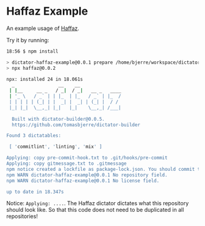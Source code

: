 # Haffaz Example

An example usage of [Haffaz](https://github.com/tomasbjerre/dictator-haffaz).

Try it by running:

```bash
18:56 $ npm install

> dictator-haffaz-example@0.0.1 prepare /home/bjerre/workspace/dictator/dictator-haffaz-example
> npx haffaz@0.0.2

npx: installed 24 in 18.061s
  _                __    __               
 | |__     __ _   / _|  / _|   __ _   ____
 | '_ \   / _` | | |_  | |_   / _` | |_  /
 | | | | | (_| | |  _| |  _| | (_| |  / / 
 |_| |_|  \__,_| |_|   |_|    \__,_| /___|
                                          
  Built with dictator-builder@0.0.5.
  https://github.com/tomasbjerre/dictator-builder

Found 3 dictatables:

 [ 'commitlint', 'linting', 'mix' ]

Applying: copy pre-commit-hook.txt to .git/hooks/pre-commit
Applying: copy gitmessage.txt to .gitmessage
npm notice created a lockfile as package-lock.json. You should commit this file.
npm WARN dictator-haffaz-example@0.0.1 No repository field.
npm WARN dictator-haffaz-example@0.0.1 No license field.

up to date in 18.347s
```

Notice: `Applying: ....`. The Haffaz dictator dictates what this repository should look like. So that this code does not need to be duplicated in all repositories!
